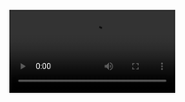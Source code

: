 <video controls src="/Png4/localhost - Google Chrome 2024-04-26 09-47-31.mp4" title="Title"></video>